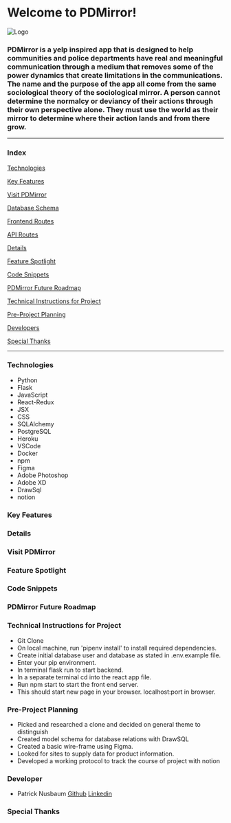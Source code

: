 # Welcome to PDMirror!
![ Logo]()

### PDMirror is a yelp inspired app that is designed to help communities and police departments have real and meaningful communication through a medium that removes some of the power dynamics that create limitations in the communications. The name and the purpose of the app all come from the same sociological theory of the sociological mirror. A person cannot determine the normalcy or deviancy of their actions through their own perspective alone. They must use the world as their mirror to determine where their action lands and from there grow.

---
### Index

[Technologies](#Technologies)

[Key Features](#Key-Features)

[Visit PDMirror]()

[Database Schema](wiki/wiki_images/schema1.png)

[Frontend Routes]()

[API Routes]()

[Details]()

[Feature Spotlight]()

[Code Snippets]()

[PDMirror Future Roadmap]()

[Technical Instructions for Project]()

[Pre-Project Planning]()

[Developers]()

[Special Thanks]()

---
### Technologies

* Python
* Flask
* JavaScript
* React-Redux
* JSX
* CSS
* SQLAlchemy
* PostgreSQL
* Heroku
* VSCode
* Docker
* npm
* Figma
* Adobe Photoshop
* Adobe XD
* DrawSql
* notion

### Key Features
 

### Details


### Visit PDMirror


### Feature Spotlight


### Code Snippets


### PDMirror Future Roadmap


### Technical Instructions for Project
* Git Clone
* On local machine, run 'pipenv install' to install required dependencies.
* Create initial database user and database as stated in .env.example file.
* Enter your pip environment.
* In terminal flask run to start backend.
* In a separate terminal cd into the react app file. 
* Run npm start to start the front end server. 
* This should start new page in your browser. localhost:port in browser.

### Pre-Project Planning
* Picked and researched a clone and decided on general theme to distinguish
* Created model schema for database relations with DrawSQL
* Created a basic wire-frame using Figma.
* Looked for sites to supply data for product information.
* Developed a working protocol to track the course of project with notion 


### Developer
* Patrick Nusbaum [Github](https://github.com/patricknuttree) [Linkedin](https://www.linkedin.com/in/patrick-nusbaum-mpa) 

### Special Thanks
